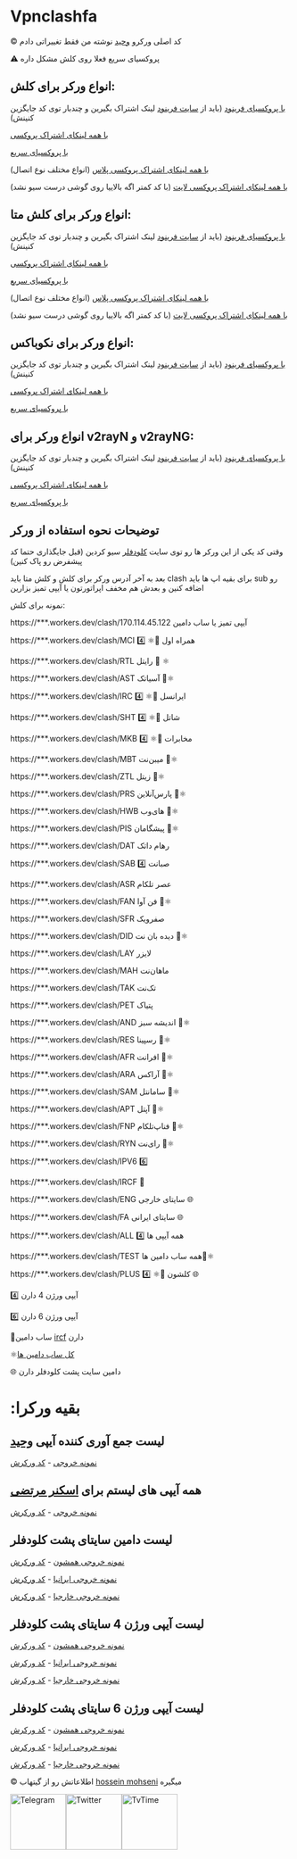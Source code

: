 # Vpnclashfa

©️ کد اصلی ورکرو [وحید](https://github.com/vfarid) نوشته من فقط تغییراتی دادم

⚠️ پروکسیای سریع فعلا روی کلش مشکل داره

## انواع ورکر برای کلش:
[با پروکسیای فرینود](https://github.com/coldwater-10/cloudflare-workers/blob/main/Clash/freenode.js)
(باید از [سایت فرینود](https://getafreenode.com/?inviter=82060F61-1C03-418D-99D4-D555CECB2FF4) لینک اشتراک بگیرین و چندبار توی کد جایگزین کنینش)

[با همه لینکای اشتراک پروکسی](https://github.com/coldwater-10/cloudflare-workers/blob/main/Clash/all.js)


[با پروکسیای سریع](https://github.com/coldwater-10/cloudflare-workers/blob/main/Clash/fast.js)


[با همه لینکای اشتراک پروکسی پلاس](https://github.com/coldwater-10/cloudflare-workers/blob/main/Clash/plus.js) (انواع مختلف نوع اتصال)

[با همه لینکای اشتراک پروکسی لایت](https://github.com/coldwater-10/cloudflare-workers/blob/main/Clash/lite.js) (با کد کمتر اگه بالاییا روی گوشی درست سیو نشد)


## انواع ورکر برای کلش متا:
[با پروکسیای فرینود](https://github.com/coldwater-10/cloudflare-workers/tree/main/Clash%20Meta/freenode.js)
(باید از [سایت فرینود](https://getafreenode.com/?inviter=82060F61-1C03-418D-99D4-D555CECB2FF4) لینک اشتراک بگیرین و چندبار توی کد جایگزین کنینش)

[با همه لینکای اشتراک پروکسی](https://github.com/coldwater-10/cloudflare-workers/tree/main/Clash%20Meta/all.js)


[با پروکسیای سریع](https://github.com/coldwater-10/cloudflare-workers/tree/main/Clash%20Meta/fast.js)


[با همه لینکای اشتراک پروکسی پلاس](https://github.com/coldwater-10/cloudflare-workers/tree/main/Clash%20Meta/plus.js) (انواع مختلف نوع اتصال)

[با همه لینکای اشتراک پروکسی لایت](https://github.com/coldwater-10/cloudflare-workers/tree/main/Clash%20Meta/lite.js) (با کد کمتر اگه بالاییا روی گوشی درست سیو نشد)


## انواع ورکر برای نکوباکس:
[با پروکسیای فرینود](https://github.com/coldwater-10/cloudflare-workers/tree/main/Nekobox/freenode.js)
(باید از [سایت فرینود](https://getafreenode.com/?inviter=82060F61-1C03-418D-99D4-D555CECB2FF4) لینک اشتراک بگیرین و چندبار توی کد جایگزین کنینش)

[با همه لینکای اشتراک پروکسی](https://github.com/coldwater-10/cloudflare-workers/tree/main/Nekobox/all.js)


[با پروکسیای سریع](https://github.com/coldwater-10/cloudflare-workers/tree/main/Nekobox/fast.js)


## انواع ورکر برای v2rayN و v2rayNG:
[با پروکسیای فرینود](https://github.com/coldwater-10/cloudflare-workers/tree/main/v2rayN%20%26%20v2rayNG/freenode.js)
(باید از [سایت فرینود](https://getafreenode.com/?inviter=82060F61-1C03-418D-99D4-D555CECB2FF4) لینک اشتراک بگیرین و چندبار توی کد جایگزین کنینش)

[با همه لینکای اشتراک پروکسی](https://github.com/coldwater-10/cloudflare-workers/tree/main/v2rayN%20%26%20v2rayNG/all.js)


[با پروکسیای سریع](https://github.com/coldwater-10/cloudflare-workers/tree/main/v2rayN%20%26%20v2rayNG/fast.js)


## توضیحات نحوه استفاده از ورکر
وقتی کد یکی از این ورکر ها رو توی سایت [کلودفلر](https://dash.cloudflare.com) سیو کردین (قبل جایگذاری حتما کد پیشفرض رو پاک کنین)

بعد به آخر آدرس ورکر برای کلش و کلش متا باید clash برای بقیه اپ ها باید sub رو اضافه کنین و بعدش هم مخفف اپراتورتون یا آیپی تمیز بزارین

نمونه برای کلش:

https://***.workers.dev/clash/170.114.45.122 آیپی تمیز یا ساب دامین

https://***.workers.dev/clash/MCI همراه اول 🔰⚛️ 4️⃣

https://***.workers.dev/clash/RTL رایتل 🔰 ⚛️

https://***.workers.dev/clash/AST  آسیاتک 🔰⚛️

https://***.workers.dev/clash/IRC ایرانسل  🔰⚛️ 4️⃣

https://***.workers.dev/clash/SHT شاتل 🔰⚛️ 4️⃣

https://***.workers.dev/clash/MKB مخابرات 🔰⚛️ 4️⃣

https://***.workers.dev/clash/MBT میبن‌نت 🔰⚛️

https://***.workers.dev/clash/ZTL زیتل 🔰⚛️

https://***.workers.dev/clash/PRS پارس‌آنلاین 🔰⚛️

https://***.workers.dev/clash/HWB های‌وب 🔰⚛️

https://***.workers.dev/clash/PIS پیشگامان 🔰⚛️

https://***.workers.dev/clash/DAT رهام داتک

https://***.workers.dev/clash/SAB صبانت 4️⃣

https://***.workers.dev/clash/ASR عصر تلکام

https://***.workers.dev/clash/FAN فن آوا 🔰⚛️

https://***.workers.dev/clash/SFR صفرویک

https://***.workers.dev/clash/DID دیده بان نت 🔰⚛️

https://***.workers.dev/clash/LAY لایزر

https://***.workers.dev/clash/MAH ماهان‌نت

https://***.workers.dev/clash/TAK تک‌نت

https://***.workers.dev/clash/PET پتیاک

https://***.workers.dev/clash/AND اندیشه‌ سبز 🔰⚛️

https://***.workers.dev/clash/RES رسپینا 🔰⚛️

https://***.workers.dev/clash/AFR افرانت 🔰⚛️

https://***.workers.dev/clash/ARA آراکس  🔰⚛️

https://***.workers.dev/clash/SAM سامانتل 🔰⚛️

https://***.workers.dev/clash/APT آپتل 🔰⚛️

https://***.workers.dev/clash/FNP فناپ‌تلکام 🔰⚛️

https://***.workers.dev/clash/RYN رای‌نت 🔰⚛️

https://***.workers.dev/clash/IPV6 6️⃣

https://***.workers.dev/clash/IRCF 🔰

https://***.workers.dev/clash/ENG سایتای خارجی 🌐

https://***.workers.dev/clash/FA سایتای ایرانی 🌐

https://***.workers.dev/clash/ALL همه آیپی ها 4️⃣

https://***.workers.dev/clash/TEST   همه ساب دامین ها🔰⚛️

https://***.workers.dev/clash/PLUS کلشون 🔰⚛️ 4️⃣ 🌐


4️⃣ آیپی ورژن 4 دارن

6️⃣ آیپی ورژن 6 دارن

🔰ساب دامین [ircf](https://ircf.space/list.php) دارن

⚛️[کل ساب دامین ها](https://github.com/vfarid/cf-clean-ips/blob/main/providers.json)

🌐 دامین سایت پشت کلودفلر دارن

# :بقیه ورکرا

## لیست جمع آوری کننده آیپی [وحید](https://github.com/vfarid/cf-clean-ips)
 [نمونه خروجی](https://cf-clean-ips.vpnclashfa.workers.dev/)  -  [کد ورکرش](https://github.com/coldwater-10/cloudflare-workers/tree/main/Other/cf-clean-ips.js)

## همه آیپی های لیستم برای [اسکنر مرتضی](https://github.com/MortezaBashsiz/CFScanner)
 [نمونه خروجی](https://list-ipv4-for-wincfscaner.vpnclashfa.workers.dev/)  -  [کد ورکرش](https://github.com/coldwater-10/cloudflare-workers/tree/main/Other/list-ipv4-for-winCFScaner.js)

## لیست دامین سایتای پشت کلودفلر
 [نمونه خروجی همشون](https://domain-all-sites-behind-cf.vpnclashfa.workers.dev/)  -  [کد ورکرش](https://github.com/coldwater-10/cloudflare-workers/tree/main/Other/domain-all-sites-behind-cf.js)

 [نمونه خروجی ایرانیا](https://domain-ir-sites-behind-cf.vpnclashfa.workers.dev/)  -  [کد ورکرش](https://github.com/coldwater-10/cloudflare-workers/tree/main/Other/domain-ir-sites-behind-cf.js)

 [نمونه خروجی خارجیا](https://domain-foreign-sites-behind-cf.vpnclashfa.workers.dev/)  -  [کد ورکرش](https://github.com/coldwater-10/cloudflare-workers/tree/main/Other/domain-foreign-sites-behind-cf.js)

## لیست آیپی ورژن 4 سایتای پشت کلودفلر
  [نمونه خروجی همشون](https://ipv4-all.vpnclashfa.workers.dev/)  -  [کد ورکرش](https://github.com/coldwater-10/cloudflare-workers/tree/main/Other/ipv4-all.js)

 [نمونه خروجی ایرانیا](https://ipv4-ir.vpnclashfa.workers.dev/)  -  [کد ورکرش](https://github.com/coldwater-10/cloudflare-workers/tree/main/Other/ipv4-ir.js)

 [نمونه خروجی خارجیا](https://ipv4-foreign.vpnclashfa.workers.dev/)  -  [کد ورکرش](https://github.com/coldwater-10/cloudflare-workers/tree/main/Other/ipv4-foreign.js)

## لیست آیپی ورژن 6 سایتای پشت کلودفلر
  [نمونه خروجی همشون](https://ipv6-all.vpnclashfa.workers.dev/)  -  [کد ورکرش](https://github.com/coldwater-10/cloudflare-workers/tree/main/Other/ipv6-all.js)

 [نمونه خروجی ایرانیا](https://ipv6-ir.vpnclashfa.workers.dev/)  -  [کد ورکرش](https://github.com/coldwater-10/cloudflare-workers/tree/main/Other/ipv6-ir.js)

 [نمونه خروجی خارجیا](https://ipv6-foreign.vpnclashfa.workers.dev/)  -  [کد ورکرش](https://github.com/coldwater-10/cloudflare-workers/tree/main/Other/ipv6-foreign.js)

©️ اطلاعاتش رو از گیتهاب [hossein mohseni](https://github.com/hossein-mohseni/CF-Web) میگیره



<div style="display: flex; justify-content: space-between; align-items: center; width: 300px;">
    <a href="https://t.me/vpnclashfa"><img src="https://cdn.dribbble.com/users/4507400/screenshots/15420681/media/c00f77bc443cbc4ac96d138f9ac854c5.gif" alt="Telegram" width="100" height="100"></a>
    <a href="https://twitter.com/coldwater_10"><img src="https://cdn.dribbble.com/users/2652449/screenshots/14764078/media/2b620382444946ce84aac0a132c40063.gif" alt="Twitter" width="100" height="100"></a>
    <a href="https://www.tvtime.com/en/user/43351079/profile"><img src="https://media2.giphy.com/media/v1.Y2lkPTc5MGI3NjExOTFhMDk5NzJlYzdmZTJjMDM2Y2MzMjBkOTVkODAxM2FjMTdjZGMwNSZlcD12MV9pbnRlcm5hbF9naWZzX2dpZklkJmN0PWc/lj1ghwUoflkw2F3o0T/giphy.gif" alt="TvTime" width="100" height="100"></a>
</div>

